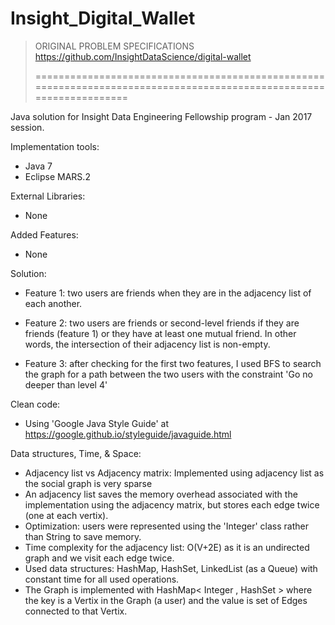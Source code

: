 # Insight_Digital_Wallet

> 
> ORIGINAL PROBLEM SPECIFICATIONS
> https://github.com/InsightDataScience/digital-wallet
>
> ====================================================================================================================

Java solution for Insight Data Engineering Fellowship program - Jan 2017 session.


Implementation tools:
- Java 7
- Eclipse MARS.2


External Libraries:
- None


Added Features:
- None


Solution:
- Feature 1: two users are friends when they are in the adjacency list of each another.

- Feature 2: two users are friends or second-level friends if they are friends (feature 1) or they have at least one mutual friend. In other words, the intersection of their adjacency list is non-empty.

- Feature 3: after checking for the first two features, I used BFS to search the graph for a path between the two users with the constraint 'Go no deeper than level 4'


Clean code:
- Using 'Google Java Style Guide' at https://google.github.io/styleguide/javaguide.html 


Data structures, Time, & Space:
- Adjacency list vs Adjacency matrix: Implemented using adjacency list as the social graph is very sparse
- An adjacency list saves the memory overhead associated with the implementation using the adjacency matrix, but stores each edge twice (one at each vertix).
- Optimization: users were represented using the 'Integer' class rather than String to save memory.
- Time complexity for the adjacency list: O(V+2E) as it is an undirected graph and we visit each edge twice.
- Used data structures: HashMap, HashSet, LinkedList (as a Queue) with constant time for all used operations.
- The Graph is implemented with HashMap< Integer , HashSet <Integer>> where the key is a Vertix in the Graph (a user) and the value is set of Edges connected to that Vertix.
